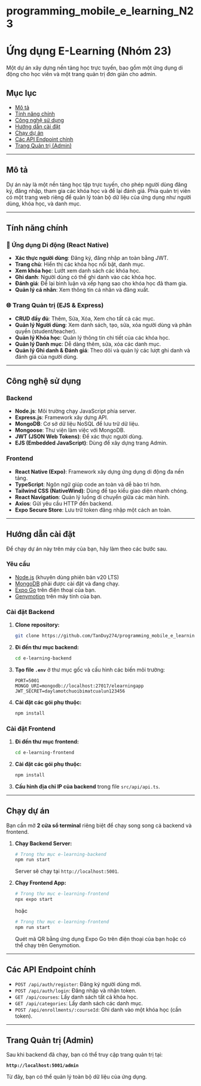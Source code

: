 # programming_mobile_e_learning_N23

# Ứng dụng E-Learning (Nhóm 23)

Một dự án xây dựng nền tảng học trực tuyến, bao gồm một ứng dụng di động cho học viên và một trang quản trị đơn giản cho admin.

## Mục lục

- [Mô tả](#mô-tả)
- [Tính năng chính](#tính-năng-chính)
- [Công nghệ sử dụng](#công-nghệ-sử-dụng)
- [Hướng dẫn cài đặt](#hướng-dẫn-cài-đặt)
- [Chạy dự án](#chạy-dự-án)
- [Các API Endpoint chính](#các-api-endpoint-chính)
- [Trang Quản trị (Admin)](#trang-quản-trị-admin)

---

## Mô tả

Dự án này là một nền tảng học tập trực tuyến, cho phép người dùng đăng ký, đăng nhập, tham gia các khóa học và để lại đánh giá. Phía quản trị viên có một trang web riêng để quản lý toàn bộ dữ liệu của ứng dụng như người dùng, khóa học, và danh mục.

---

## Tính năng chính

### 📱 Ứng dụng Di động (React Native)

- **Xác thực người dùng**: Đăng ký, đăng nhập an toàn bằng JWT.
- **Trang chủ**: Hiển thị các khóa học nổi bật, danh mục.
- **Xem khóa học**: Lướt xem danh sách các khóa học.
- **Ghi danh**: Người dùng có thể ghi danh vào các khóa học.
- **Đánh giá**: Để lại bình luận và xếp hạng sao cho khóa học đã tham gia.
- **Quản lý cá nhân**: Xem thông tin cá nhân và đăng xuất.

### 🌐 Trang Quản trị (EJS & Express)

- **CRUD đầy đủ**: Thêm, Sửa, Xóa, Xem cho tất cả các mục.
- **Quản lý Người dùng**: Xem danh sách, tạo, sửa, xóa người dùng và phân quyền (student/teacher).
- **Quản lý Khóa học**: Quản lý thông tin chi tiết của các khóa học.
- **Quản lý Danh mục**: Dễ dàng thêm, sửa, xóa các danh mục.
- **Quản lý Ghi danh & Đánh giá**: Theo dõi và quản lý các lượt ghi danh và đánh giá của người dùng.

---

## Công nghệ sử dụng

### Backend

- **Node.js**: Môi trường chạy JavaScript phía server.
- **Express.js**: Framework xây dựng API.
- **MongoDB**: Cơ sở dữ liệu NoSQL để lưu trữ dữ liệu.
- **Mongoose**: Thư viện làm việc với MongoDB.
- **JWT (JSON Web Tokens)**: Để xác thực người dùng.
- **EJS (Embedded JavaScript)**: Dùng để xây dựng trang Admin.

### Frontend

- **React Native (Expo)**: Framework xây dựng ứng dụng di động đa nền tảng.
- **TypeScript**: Ngôn ngữ giúp code an toàn và dễ bảo trì hơn.
- **Tailwind CSS (NativeWind)**: Dùng để tạo kiểu giao diện nhanh chóng.
- **React Navigation**: Quản lý luồng di chuyển giữa các màn hình.
- **Axios**: Gửi yêu cầu HTTP đến backend.
- **Expo Secure Store**: Lưu trữ token đăng nhập một cách an toàn.

---

## Hướng dẫn cài đặt

Để chạy dự án này trên máy của bạn, hãy làm theo các bước sau.

### Yêu cầu

- [Node.js](https://nodejs.org/) (khuyên dùng phiên bản v20 LTS)
- [MongoDB](https://www.mongodb.com/try/download/community) phải được cài đặt và đang chạy.
- [Expo Go](https://expo.dev/go) trên điện thoại của bạn.
- [Genymotion](https://www.genymotion.com) trên máy tính của bạn.

### Cài đặt Backend

1.  **Clone repository:**
    ```bash
    git clone https://github.com/TanDuy274/programming_mobile_e_learning_N23.git
    ```
2.  **Đi đến thư mục backend:**
    ```bash
    cd e-learning-backend
    ```
3.  **Tạo file `.env`** ở thư mục gốc và cấu hình các biến môi trường:
    ```env
    PORT=5001
    MONGO_URI=mongodb://localhost:27017/elearningapp
    JWT_SECRET=daylamotchuoibimatcualun123456
    ```
4.  **Cài đặt các gói phụ thuộc:**
    ```bash
    npm install
    ```

### Cài đặt Frontend

1.  **Đi đến thư mục frontend:**
    ```bash
    cd e-learning-frontend
    ```
2.  **Cài đặt các gói phụ thuộc:**
    ```bash
    npm install
    ```
3.  **Cấu hình địa chỉ IP của backend** trong file `src/api/api.ts`.

---

## Chạy dự án

Bạn cần mở **2 cửa sổ terminal** riêng biệt để chạy song song cả backend và frontend.

1.  **Chạy Backend Server:**

    ```bash
    # Trong thư mục e-learning-backend
    npm run start
    ```

    Server sẽ chạy tại `http://localhost:5001`.

2.  **Chạy Frontend App:**

    ```bash
    # Trong thư mục e-learning-frontend
    npx expo start
    ```

    hoặc

    ```bash
    # Trong thư mục e-learning-frontend
    npm run start
    ```

    Quét mã QR bằng ứng dụng Expo Go trên điện thoại của bạn hoặc có thể chạy trên Genymotion.

---

## Các API Endpoint chính

- `POST /api/auth/register`: Đăng ký người dùng mới.
- `POST /api/auth/login`: Đăng nhập và nhận token.
- `GET /api/courses`: Lấy danh sách tất cả khóa học.
- `GET /api/categories`: Lấy danh sách các danh mục.
- `POST /api/enrollments/:courseId`: Ghi danh vào một khóa học (cần token).

---

## Trang Quản trị (Admin)

Sau khi backend đã chạy, bạn có thể truy cập trang quản trị tại:

**`http://localhost:5001/admin`**

Từ đây, bạn có thể quản lý toàn bộ dữ liệu của ứng dụng.
